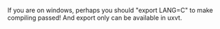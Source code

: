 If you are on windows, perhaps you should "export LANG=C" to make compiling passed! And export only can be available in uxvt.
